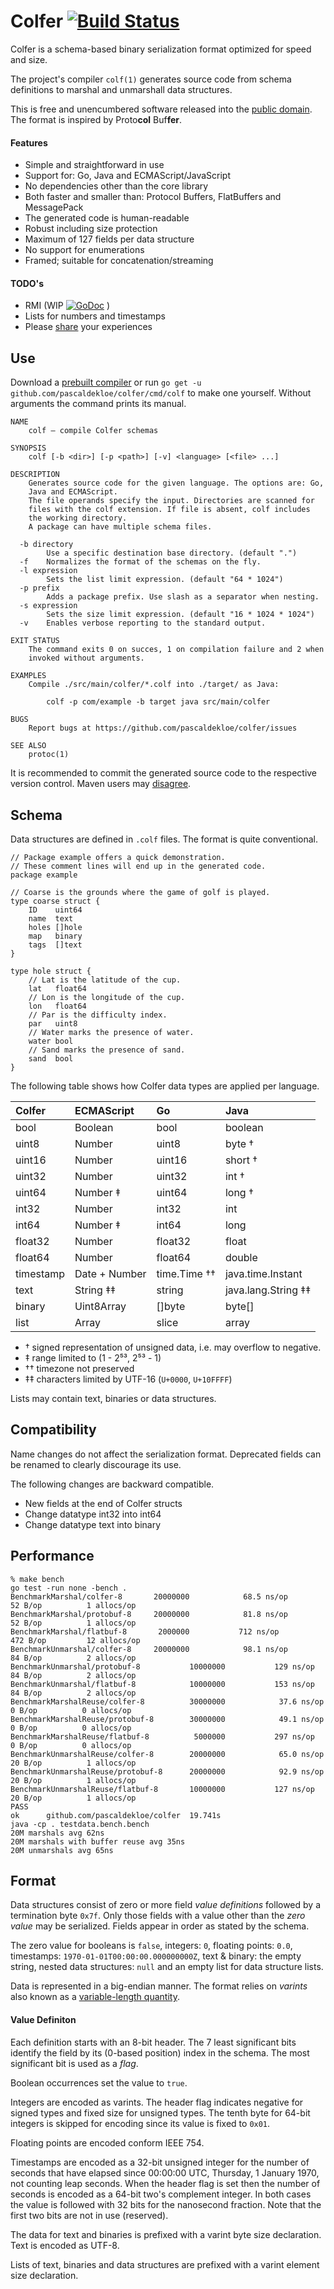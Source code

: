 # Colfer [![Build Status](https://travis-ci.org/pascaldekloe/colfer.svg?branch=master)](https://travis-ci.org/pascaldekloe/colfer)

Colfer is a schema-based binary serialization format optimized for speed and
size.

The project's compiler `colf(1)` generates source code from schema definitions
to marshal and unmarshall data structures.

This is free and unencumbered software released into the
[public domain](http://creativecommons.org/publicdomain/zero/1.0).
The format is inspired by Proto**col** Buf**fer**.


#### Features

* Simple and straightforward in use
* Support for: Go, Java and ECMAScript/JavaScript
* No dependencies other than the core library
* Both faster and smaller than: Protocol Buffers, FlatBuffers and MessagePack
* The generated code is human-readable
* Robust including size protection
* Maximum of 127 fields per data structure
* No support for enumerations
* Framed; suitable for concatenation/streaming

#### TODO's

* RMI (WIP
[![GoDoc](https://godoc.org/github.com/pascaldekloe/colfer/rpc?status.svg)](https://godoc.org/github.com/pascaldekloe/colfer/rpc)
)
* Lists for numbers and timestamps
* Please [share](https://github.com/pascaldekloe/colfer/wiki/Users#production-use) your experiences



## Use

Download a [prebuilt compiler](https://github.com/pascaldekloe/colfer/releases)
or run `go get -u github.com/pascaldekloe/colfer/cmd/colf` to make one yourself.
Without arguments the command prints its manual.

```
NAME
	colf — compile Colfer schemas

SYNOPSIS
	colf [-b <dir>] [-p <path>] [-v] <language> [<file> ...]

DESCRIPTION
	Generates source code for the given language. The options are: Go,
	Java and ECMAScript.
	The file operands specify the input. Directories are scanned for
	files with the colf extension. If file is absent, colf includes
	the working directory.
	A package can have multiple schema files.

  -b directory
    	Use a specific destination base directory. (default ".")
  -f	Normalizes the format of the schemas on the fly.
  -l expression
    	Sets the list limit expression. (default "64 * 1024")
  -p prefix
    	Adds a package prefix. Use slash as a separator when nesting.
  -s expression
    	Sets the size limit expression. (default "16 * 1024 * 1024")
  -v	Enables verbose reporting to the standard output.

EXIT STATUS
	The command exits 0 on succes, 1 on compilation failure and 2 when
	invoked without arguments.

EXAMPLES
	Compile ./src/main/colfer/*.colf into ./target/ as Java:

		colf -p com/example -b target java src/main/colfer

BUGS
	Report bugs at https://github.com/pascaldekloe/colfer/issues

SEE ALSO
	protoc(1)
```


It is recommended to commit the generated source code to the respective version
control.
Maven users may [disagree](https://github.com/pascaldekloe/colfer/wiki/Java#maven).



## Schema

Data structures are defined in `.colf` files. The format is quite conventional.

```
// Package example offers a quick demonstration.
// These comment lines will end up in the generated code.
package example

// Coarse is the grounds where the game of golf is played.
type coarse struct {
	ID    uint64
	name  text
	holes []hole
	map   binary
	tags  []text
}

type hole struct {
	// Lat is the latitude of the cup.
	lat   float64
	// Lon is the longitude of the cup.
	lon   float64
	// Par is the difficulty index.
	par   uint8
	// Water marks the presence of water.
	water bool
	// Sand marks the presence of sand.
	sand  bool
}
```

The following table shows how Colfer data types are applied per language.

| Colfer	| ECMAScript	| Go		| Java		|
|:--------------|:--------------|:--------------|:--------------|
| bool		| Boolean	| bool		| boolean	|
| uint8		| Number	| uint8		| byte †	|
| uint16	| Number	| uint16	| short †	|
| uint32	| Number	| uint32	| int †		|
| uint64	| Number ‡	| uint64	| long †	|
| int32		| Number	| int32		| int		|
| int64		| Number ‡	| int64		| long		|
| float32	| Number	| float32	| float		|
| float64	| Number	| float64	| double	|
| timestamp	| Date + Number	| time.Time ††	| java.time.Instant |
| text		| String ‡‡	| string	| java.lang.String ‡‡ |
| binary	| Uint8Array	| []byte	| byte[]	|
| list		| Array		| slice		| array		|

* † signed representation of unsigned data, i.e. may overflow to negative.
* ‡ range limited to (1 - 2⁵³, 2⁵³ - 1)
* †† timezone not preserved
* ‡‡ characters limited by UTF-16 (`U+0000`, `U+10FFFF`)

Lists may contain text, binaries or data structures.


## Compatibility

Name changes do not affect the serialization format. Deprecated fields can be
renamed to clearly discourage its use.

The following changes are backward compatible.
* New fields at the end of Colfer structs
* Change datatype int32 into int64
* Change datatype text into binary



## Performance

```
% make bench
go test -run none -bench .
BenchmarkMarshal/colfer-8   	20000000	        68.5 ns/op	      52 B/op	       1 allocs/op
BenchmarkMarshal/protobuf-8 	20000000	        81.8 ns/op	      52 B/op	       1 allocs/op
BenchmarkMarshal/flatbuf-8  	 2000000	       712 ns/op	     472 B/op	      12 allocs/op
BenchmarkUnmarshal/colfer-8 	20000000	        98.1 ns/op	      84 B/op	       2 allocs/op
BenchmarkUnmarshal/protobuf-8         	10000000	       129 ns/op	      84 B/op	       2 allocs/op
BenchmarkUnmarshal/flatbuf-8          	10000000	       153 ns/op	      84 B/op	       2 allocs/op
BenchmarkMarshalReuse/colfer-8        	30000000	        37.6 ns/op	       0 B/op	       0 allocs/op
BenchmarkMarshalReuse/protobuf-8      	30000000	        49.1 ns/op	       0 B/op	       0 allocs/op
BenchmarkMarshalReuse/flatbuf-8       	 5000000	       297 ns/op	       0 B/op	       0 allocs/op
BenchmarkUnmarshalReuse/colfer-8      	20000000	        65.0 ns/op	      20 B/op	       1 allocs/op
BenchmarkUnmarshalReuse/protobuf-8    	20000000	        92.9 ns/op	      20 B/op	       1 allocs/op
BenchmarkUnmarshalReuse/flatbuf-8     	10000000	       127 ns/op	      20 B/op	       1 allocs/op
PASS
ok  	github.com/pascaldekloe/colfer	19.741s
java -cp . testdata.bench.bench
20M marshals avg 62ns
20M marshals with buffer reuse avg 35ns
20M unmarshals avg 65ns
```



## Format

Data structures consist of zero or more field *value definitions* followed by a
termination byte `0x7f`. Only those fields with a value other than the *zero
value* may be serialized. Fields appear in order as stated by the schema.

The zero value for booleans is `false`, integers: `0`, floating points: `0.0`,
timestamps: `1970-01-01T00:00:00.000000000Z`, text & binary: the empty
string, nested data structures: `null` and an empty list for data structure
lists.

Data is represented in a big-endian manner. The format relies on *varints* also
known as a
[variable-length quantity](https://en.wikipedia.org/wiki/Variable-length_quantity).


#### Value Definiton

Each definition starts with an 8-bit header. The 7 least significant bits
identify the field by its (0-based position) index in the schema. The most
significant bit is used as a *flag*.

Boolean occurrences set the value to `true`.

Integers are encoded as varints. The header flag indicates negative for signed
types and fixed size for unsigned types. The tenth byte for 64-bit integers is
skipped for encoding since its value is fixed to `0x01`.

Floating points are encoded conform IEEE 754.

Timestamps are encoded as a 32-bit unsigned integer for the number of seconds
that have elapsed since 00:00:00 UTC, Thursday, 1 January 1970, not counting
leap seconds. When the header flag is set then the number of seconds is encoded
as a 64-bit two's complement integer. In both cases the value is followed with
32 bits for the nanosecond fraction. Note that the first two bits are not in use
(reserved).

The data for text and binaries is prefixed with a varint byte size declaration.
Text is encoded as UTF-8.

Lists of text, binaries and data structures are prefixed with a varint element
size declaration.
